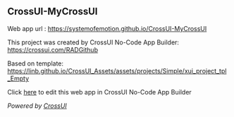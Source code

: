 ## CrossUI-MyCrossUI
Web app url : https://systemofemotion.github.io/CrossUI-MyCrossUI

This project was created by CrossUI No-Code App Builder: https://crossui.com/RADGithub

Based on template: https://linb.github.io/CrossUI_Assets/assets/projects/Simple/xui_project_tpl_Empty

Click [here](https://crossui.com/RADGithub/#!from=github&owner=systemofemotion&repo=CrossUI-MyCrossUI) to edit this web app in CrossUI No-Code App Builder

<i>Powered by [CrossUI](https://crossui.com)</i>
